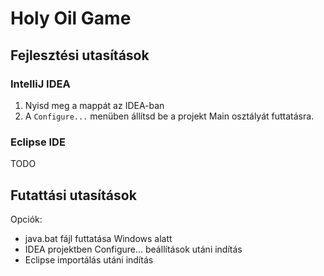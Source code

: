 # Holy Oil Game

## Fejlesztési utasítások

### IntelliJ IDEA

1. Nyisd meg a mappát az IDEA-ban
2. A `Configure...` menüben állítsd be a projekt Main osztályát futtatásra.

### Eclipse IDE

TODO

## Futattási utasítások

Opciók:
* java.bat fájl futtatása Windows alatt
* IDEA projektben Configure... beállítások utáni indítás
* Eclipse importálás utáni indítás
